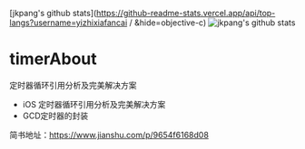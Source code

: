[jkpang's github stats](https://github-readme-stats.vercel.app/api/top-langs?username=yizhixiafancai
/
&hide=objective-c)
![jkpang's github stats](https://github-readme-stats.vercel.app/api?username=yizhixiafancai&show_icons=true)
# timerAbout
定时器循环引用分析及完美解决方案

- iOS 定时器循环引用分析及完美解决方案 
- GCD定时器的封装

简书地址：https://www.jianshu.com/p/9654f6168d08
